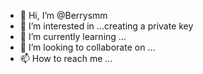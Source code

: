 - 👋 Hi, I’m @Berrysmm
- 👀 I’m interested in ...creating a private key
- 🌱 I’m currently learning ...
- 💞️ I’m looking to collaborate on ...
- 📫 How to reach me ...

<!---
Berrysmm/Berrysmm is a ✨ special ✨ repository because its `README.md` (this file) appears on your GitHub profile.
You can click the Preview link to take a look at your changes.
--->

